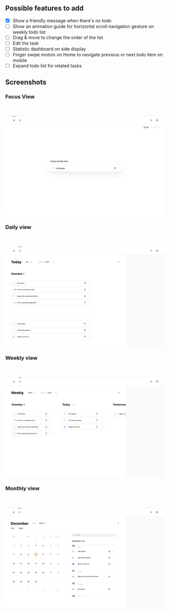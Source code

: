## Possible **features** to add

- [x] Show a friendly message when there's no todo
- [ ] Show an animation guide for horizontal scroll navigation gesture on weekly todo list
- [ ] Drag & move to change the order of the list
- [ ] Edit the task
- [ ] Statistic dashboard on side display
- [ ] Finger swipe motion on Home to navigate previous or next todo item on mobile
- [ ] Expand todo list for related tasks

## Screenshots

### Focus View

<br/><br/>
![screenshot 1](screenshots/screenshot-1.png)

### Daily view

<br/><br/>
![screenshot 2](screenshots/screenshot-2.png)

### Weekly view

<br/><br/>
![screenshot 3](screenshots/screenshot-3.png)

### Monthly view

<br/><br/>
![screenshot 4](screenshots/screenshot-4.png)
